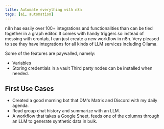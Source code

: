 ```yaml
---
title: Automate everything with n8n
tags: [ai, automation]
---
```


n8n has easily over 100+ integrations and functionalities than can be tied together in a graph editor. It comes with handy triggers so instead of messing with crontab, I can just create a new workflow in n8n.
Very pleased to see they have integrations for all kinds of LLM services including Ollama.

Some of the features are paywalled, namely:
- Variables
- Storing credentials in a vault
Third party nodes can be installed when needed.

## First Use Cases

- Created a good morning bot that DM's Matrix and Discord with my daily agenda.
- Read group chat history and summarize with an LLM.
- A workflow that takes a Google Sheet, feeds one of the columns through an LLM to generate synthetic data in bulk.